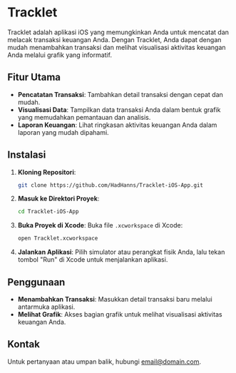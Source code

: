 # Tracklet

Tracklet adalah aplikasi iOS yang memungkinkan Anda untuk mencatat dan melacak transaksi keuangan Anda. Dengan Tracklet, Anda dapat dengan mudah menambahkan transaksi dan melihat visualisasi aktivitas keuangan Anda melalui grafik yang informatif.

## Fitur Utama

- **Pencatatan Transaksi**: Tambahkan detail transaksi dengan cepat dan mudah.
- **Visualisasi Data**: Tampilkan data transaksi Anda dalam bentuk grafik yang memudahkan pemantauan dan analisis.
- **Laporan Keuangan**: Lihat ringkasan aktivitas keuangan Anda dalam laporan yang mudah dipahami.

## Instalasi

1. **Kloning Repositori**:
   ```bash
   git clone https://github.com/HadHanns/Tracklet-iOS-App.git
   ```

2. **Masuk ke Direktori Proyek**:
   ```bash
   cd Tracklet-iOS-App
   ```

3. **Buka Proyek di Xcode**:
   Buka file `.xcworkspace` di Xcode:
   ```bash
   open Tracklet.xcworkspace
   ```

4. **Jalankan Aplikasi**:
   Pilih simulator atau perangkat fisik Anda, lalu tekan tombol "Run" di Xcode untuk menjalankan aplikasi.

## Penggunaan

- **Menambahkan Transaksi**: Masukkan detail transaksi baru melalui antarmuka aplikasi.
- **Melihat Grafik**: Akses bagian grafik untuk melihat visualisasi aktivitas keuangan Anda.

## Kontak

Untuk pertanyaan atau umpan balik, hubungi [email@domain.com](mailto:hadhanns@gmail.com).
